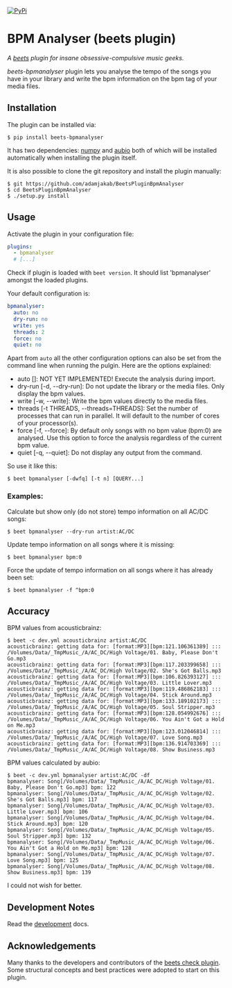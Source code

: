 [![PyPi](https://img.shields.io/pypi/v/beets-bpmanalyser.svg)](https://pypi.org/project/beets-bpmanalyser/)


# BPM Analyser (beets plugin)

*A [beets](https://github.com/beetbox/beets) plugin for insane obsessive-compulsive music geeks.*

*beets-bpmanalyser* plugin lets you analyse the tempo of the songs you have in your library and write the bpm information on the bpm tag of your media files.


## Installation
The plugin can be installed via:

```shell script
$ pip install beets-bpmanalyser
```

It has two dependencies: [numpy](https://pypi.org/project/numpy/) and [aubio](https://pypi.org/project/aubio/) both of which will be installed automatically when installing the plugin itself.

It is also possible to clone the git repository and install the plugin manually:

```shell script
$ git https://github.com/adamjakab/BeetsPluginBpmAnalyser
$ cd BeetsPluginBpmAnalyser
$ ./setup.py install
```


## Usage
Activate the plugin in your configuration file:

```yaml
plugins:
  - bpmanalyser
  # [...]
```

Check if plugin is loaded with `beet version`. It should list 'bpmanalyser' amongst the loaded plugins.

Your default configuration is:
```yaml
bpmanalyser:
  auto: no
  dry-run: no
  write: yes
  threads: 2
  force: no
  quiet: no
```

Apart from `auto` all the other configuration options can also be set from the command line when running the pulgin. Here are the options explained:

- auto []: NOT YET IMPLEMENTED! Execute the analysis during import.
- dry-run [-d, --dry-run]: Do not update the library or the media files. Only display the bpm values.
- write [-w, --write]: Write the bpm values directly to the media files.
- threads [-t THREADS, --threads=THREADS]: Set the number of processes that can run in parallel. It will default to the number of cores of your processor(s).
- force [-f, --force]: By default only songs with no bpm value (bpm:0) are analysed. Use this option to force the analysis regardless of the current bpm value.
- quiet [-q, --quiet]: Do not display any output from the command.

So use it like this:

    $ beet bpmanalyser [-dwfq] [-t n] [QUERY...]
    
### Examples:

Calculate but show only (do not store) tempo information on all AC/DC songs:

    $ beet bpmanalyser --dry-run artist:AC/DC
    
Update tempo information on all songs where it is missing:

    $ beet bpmanalyser bpm:0
    
Force the update of tempo information on all songs where it has already been set:

    $ beet bpmanalyser -f ^bpm:0


## Accuracy
BPM values from acousticbrainz:
```shell script
$ beet -c dev.yml acousticbrainz artist:AC/DC
acousticbrainz: getting data for: [format:MP3][bpm:121.106361389] ::: /Volumes/Data/_TmpMusic_/A/AC_DC/High Voltage/01. Baby, Please Don't Go.mp3
acousticbrainz: getting data for: [format:MP3][bpm:117.203399658] ::: /Volumes/Data/_TmpMusic_/A/AC_DC/High Voltage/02. She's Got Balls.mp3
acousticbrainz: getting data for: [format:MP3][bpm:106.826393127] ::: /Volumes/Data/_TmpMusic_/A/AC_DC/High Voltage/03. Little Lover.mp3
acousticbrainz: getting data for: [format:MP3][bpm:119.486862183] ::: /Volumes/Data/_TmpMusic_/A/AC_DC/High Voltage/04. Stick Around.mp3
acousticbrainz: getting data for: [format:MP3][bpm:133.189102173] ::: /Volumes/Data/_TmpMusic_/A/AC_DC/High Voltage/05. Soul Stripper.mp3
acousticbrainz: getting data for: [format:MP3][bpm:128.054992676] ::: /Volumes/Data/_TmpMusic_/A/AC_DC/High Voltage/06. You Ain't Got a Hold on Me.mp3
acousticbrainz: getting data for: [format:MP3][bpm:123.012046814] ::: /Volumes/Data/_TmpMusic_/A/AC_DC/High Voltage/07. Love Song.mp3
acousticbrainz: getting data for: [format:MP3][bpm:136.914703369] ::: /Volumes/Data/_TmpMusic_/A/AC_DC/High Voltage/08. Show Business.mp3
```

BPM values calculated by aubio:
```shell script
$ beet -c dev.yml bpmanalyser artist:AC/DC -df
bpmanalyser: Song[/Volumes/Data/_TmpMusic_/A/AC_DC/High Voltage/01. Baby, Please Don't Go.mp3] bpm: 122
bpmanalyser: Song[/Volumes/Data/_TmpMusic_/A/AC_DC/High Voltage/02. She's Got Balls.mp3] bpm: 117
bpmanalyser: Song[/Volumes/Data/_TmpMusic_/A/AC_DC/High Voltage/03. Little Lover.mp3] bpm: 106
bpmanalyser: Song[/Volumes/Data/_TmpMusic_/A/AC_DC/High Voltage/04. Stick Around.mp3] bpm: 120
bpmanalyser: Song[/Volumes/Data/_TmpMusic_/A/AC_DC/High Voltage/05. Soul Stripper.mp3] bpm: 132
bpmanalyser: Song[/Volumes/Data/_TmpMusic_/A/AC_DC/High Voltage/06. You Ain't Got a Hold on Me.mp3] bpm: 128
bpmanalyser: Song[/Volumes/Data/_TmpMusic_/A/AC_DC/High Voltage/07. Love Song.mp3] bpm: 125
bpmanalyser: Song[/Volumes/Data/_TmpMusic_/A/AC_DC/High Voltage/08. Show Business.mp3] bpm: 139
```

I could not wish for better.
 

## Development Notes 
Read the [development](./DEVELOPMENT.md) docs.


## Acknowledgements
Many thanks to the developers and contributors of the [beets check plugin](https://github.com/geigerzaehler/beets-check). Some structural concepts and best practices were adopted to start on this plugin. 
